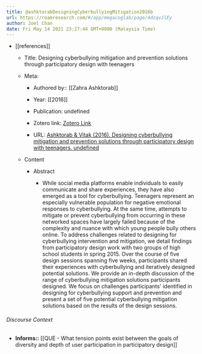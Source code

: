 ```yaml
---
title: @ashktorabDesigningCyberbullyingMitigation2016b
url: https://roamresearch.com/#/app/megacoglab/page/4dzqvJlEy
author: Joel Chan
date: Fri May 14 2021 23:27:44 GMT+0800 (Malaysia Time)
---
```


- [[references]]

    - Title: Designing cyberbullying mitigation and prevention solutions through participatory design with teenagers

    - Meta:

        - Authored by:: [[Zahra Ashktorab]]

        - Year: [[2016]]

        - Publication: undefined

        - Zotero link: [Zotero Link](zotero://select/items/7_S8NCXBHU)

        - URL: [Ashktorab & Vitak (2016). Designing cyberbullying mitigation and prevention solutions through participatory design with teenagers. undefined](https://doi.org/10.1145/2858036.2858548)

    - Content

        - Abstract

            - While social media platforms enable individuals to easily communicate and share experiences, they have also emerged as a tool for cyberbullying. Teenagers represent an especially vulnerable population for negative emotional responses to cyberbullying. At the same time, attempts to mitigate or prevent cyberbullying from occurring in these networked spaces have largely failed because of the complexity and nuance with which young people bully others online. To address challenges related to designing for cyberbullying intervention and mitigation, we detail findings from participatory design work with two groups of high school students in spring 2015. Over the course of five design sessions spanning five weeks, participants shared their experiences with cyberbullying and iteratively designed potential solutions. We provide an in-depth discussion of the range of cyberbullying mitigation solutions participants designed. We focus on challenges participants' identified in designing for cyberbullying support and prevention and present a set of five potential cyberbullying mitigation solutions based on the results of the design sessions.

###### Discourse Context

- **Informs::** [[QUE - What tension points exist between the goals of diversity and depth of user participation in participatory design]]
